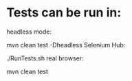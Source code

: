 # Tests can be run in:

headless mode:

mvn clean test -Dheadless
Selenium Hub:

./RunTests.sh
real browser:

mvn clean test